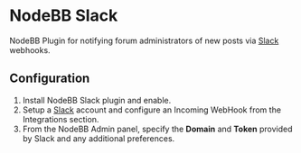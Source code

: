 # NodeBB Slack

NodeBB Plugin for notifying forum administrators of new posts via [Slack](http://slack.com) webhooks.

## Configuration

1. Install NodeBB Slack plugin and enable.
2. Setup a [Slack](http://slack.com) account and configure an Incoming WebHook from the Integrations section.
3. From the NodeBB Admin panel, specify the **Domain** and **Token** provided by Slack and any additional preferences.
